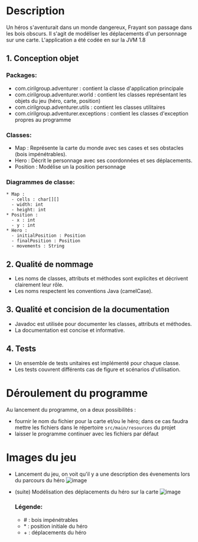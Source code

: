 # Description
Un héros s'aventurait dans un monde dangereux, 
Frayant son passage dans les bois obscurs.
Il s'agit de modéliser les déplacements d'un personnage sur une carte.
L'application a été codée en sur la JVM 1.8

## 1. Conception objet

   ### Packages:
   - com.cirilgroup.adventurer : contient la classe d'application principale
   - com.cirilgroup.adventurer.world : contient les classes représentant les objets du jeu (héro, carte, position)
   - com.cirilgroup.adventurer.utils : contient les classes utilitaires
   - com.cirilgroup.adventurer.exceptions : contient les classes d'exception propres au programme
   
   ### Classes:
   - Map : Représente la carte du monde avec ses cases et ses obstacles (bois impénétrables).
   - Hero : Décrit le personnage avec ses coordonnées et ses déplacements.
   - Position : Modélise un la position personnage

   ### Diagrammes de classe:
    * Map :
      - cells : char[][]
      - width: int
      - height: int
    * Position :
      - x : int
      - y : int
    * Hero :
      - initialPosition : Position
      - finalPosition : Position
      - movements : String
        
## 2. Qualité de nommage
   - Les noms de classes, attributs et méthodes sont explicites et décrivent clairement leur rôle.
   - Les noms respectent les conventions Java (camelCase).

## 3. Qualité et concision de la documentation
   - Javadoc est utilisée pour documenter les classes, attributs et méthodes.
   - La documentation est concise et informative.

## 4. Tests
   - Un ensemble de tests unitaires est implémenté pour chaque classe.
   - Les tests couvrent différents cas de figure et scénarios d'utilisation.

# Déroulement du programme
Au lancement du programme, on a deux possibilités :
- fournir le nom du fichier pour la carte et/ou le héro; dans ce cas faudra mettre les fichiers dans le répertoire `src/main/resources` du projet
- laisser le programme continuer avec les fichiers par défaut

# Images du jeu
- Lancement du jeu, on voit qu'il y a une description des évenements lors du parcours du héro
  ![image](https://github.com/thiongane-ndiaga/Adventurer/assets/60078429/443ea05b-7072-4478-bc2f-8e33f3474c7e)

- (suite) Modélisation des déplacements du héro sur la carte
  ![image](https://github.com/thiongane-ndiaga/Adventurer/assets/60078429/c46e4e4c-384b-41f9-952e-118d503591e4)
  ### Légende:
  - \# : bois impénétrables
  - \* : position initiale du héro
  - \+ : déplacements du héro

